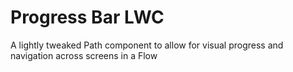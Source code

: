 # Progress Bar LWC

A lightly tweaked Path component to allow for visual progress and navigation across screens in a Flow
